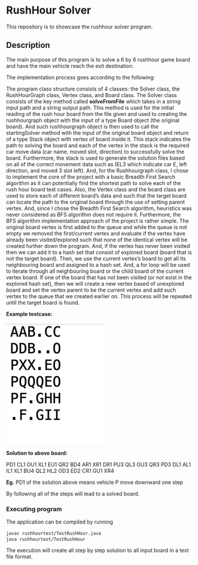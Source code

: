 
# RushHour Solver

This repository is to showcase the rushhour solver program.

## Description

The main purpose of this program is to solve a 6 by 6 rushhour game board and have the main vehicle reach the exit destination. 

The implementation process goes according to the following:

The program class structure consists of 4 classes: the Solver class, the RushHourGraph class, Vertex class, and Board class. The Solver class consists of the key method called **solveFromFile** which takes in a string input path and a string output path. This method is used for the initial reading of the rush hour board from the file given and used to creating the rushhourgraph object with the input of a type Board object (the original board). And such rushhourgraph object is then used to call the startingSolver method with the input of the original board object and return of a type Stack object with vertex of board inside it. This stack indicates the path to solving the board and each of the vertex in the stack is the required car move data (car name, moved slot, direction) to successfully solve the board. Furthermore, the stack is used to generate the solution files based on all of the correct movement data such as (EL3 which indicate car E, left direction, and moved 3 slot left). And, for the Rushhourgraph class, I chose to implement the core of the project with a basic Breadth First Search algorithm as it can potentially find the shortest path to solve each of the rush hour board test cases. Also, the Vertex class and the board class are used to store each of different board’s data and such that the target board can locate the path to the original board through the use of setting parent vertex. And, since I chose the Breadth First Search algorithm, heuristics was never considered as BFS algorithm does not require it. Furthermore, the BFS algorithm implementation approach of the project is rather simple. The original board vertex is first added to the queue and while the queue is not empty we removed the first/current vertex and evaluate if the vertex have already been visited/explored such that none of the identical vertex will be created further down the program. And, if the vertex has never been visited then we can add it to a hash set that consist of explored board (board that is not the target board). Then, we use the current vertex’s board to get all its neighbouring board and assigned to a hash set. And, a for loop will be used to iterate through all neighbouring board or the child board of the current vertex board. If one of the board that has not been visited (or not exist in the explored hash set), then we will create a new vertex based of unexplored board and set the vertex parent to be the current vertex and add such vertex to the queue that we created earlier on. This process will be repeated until the target board is found. 

**Example testcase:**

<img src="https://github.com/thomaslui003/rushHourSolver/blob/main/testcase.png" width="264" height="328">

**Solution to above board:**

PD1
CL1
OU1
XL1
EU1
QR2
BD4
AR1
XR1
DR1
PU3
QL3
GU3
QR3
PD3
DL1
AL1
IL1
XL1
BU4
QL2
HL2
OD3
ED2
CR1
GU1
XR4

**Eg.** PD1 of the solution above means vehicle P move downward one step

By following all of the steps will lead to a solved board.

### Executing program

The application can be compiled by running 
```
javac rushhourtest/TestRushHour.java
java rushhourtest/TestRushHour
```
The execution will create all step by step solution to all input board in a text file format.




